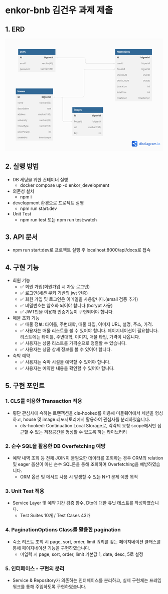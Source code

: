 # enkor-bnb 김건우 과제 제출

## 1. ERD
![](./docs/enkor-bnb-erd.png)

## 2. 실행 방법
- DB 세팅을 위한 컨테이너 실행
  - docker compose up -d enkor_development 
- 의존성 설치
  - npm i
- development 환경으로 프로젝트 실행
  - npm run start:dev
- Unit Test
  - npm run test 또는 npm run test:watch

## 3. API 문서
- npm run start:dev로 프로젝트 실행 후 localhost:8000/api/docs로 접속

## 4. 구현 기능
- 회원 기능
  - ✅ 회원 가입(회원가입 시 자동 로그인)
  - ✅ 로그인(세션 쿠키 기반의 jwt 인증)
  - ✅ 회원 가입 및 로그인은 이메일을 사용합니다.(email 검증 추가)
  - ✅ 비밀번호는 암호화 되어야 합니다.(bcrypt 사용)
  - ✅ JWT만을 이용해 인증기능이 구현되어야 합니다.
- 매물 조회 기능
  - ✅ 매물 정보: 타이틀, 주변대학, 매물 타입, 이미지 URL, 설명, 주소, 가격.
  - ✅ 사용자는 매물 리스트를 볼 수 있어야 합니다. 페이지네이션이 필요합니다. 리스트에는 타이틀, 주변대학, 이미지, 매물 타입, 가격이 나옵니다.
  - ✅ 사용자는 상품 리스트를 가격순으로 정렬할 수 있습니다.
  - ✅ 사용자는 상품 상세 정보를 볼 수 있어야 합니다.
- 숙박 예약
  - ✅ 사용자는 숙박 시설을 예약할 수 있어야 합니다.
  - ✅ 사용자는 예약한 내용을 확인할 수 있어야 합니다.

## 5. 구현 포인트
### 1. CLS를 이용한 Transaction 적용
- 횡단 관심사에 속하는 트랜잭션을 cls-hooked를 이용해 미들웨어에서 세션을 형성하고, house 및 image 레포지토리에서 활용하여 관심사를 분리하였습니다.
  - cls-hooked: Continuation Local Storage로, 각각의 요청 scope에서만 접근할 수 있는 저장공간을 형성할 수 있도록 하는 라이브러리
### 2. 순수 SQL을 활용한 DB Overfetching 예방
- 예약 내역 조회 등 전체 JOIN이 불필요한 데이터를 조회하는 경우 ORM의 relation 및 eager 옵션이 아닌 순수 SQL문을 통해 조회하여 Overfetching을 예방하였습니다.
  - ORM 옵션 및 메서드 사용 시 발생할 수 있는 N+1 문제 예방 목적
### 3. Unit Test 적용
- Service Layer 및 예약 기간 검증 함수, Dto에 대한 유닛 테스트를 작성하였습니다.
  - Test Suites 10개 / Test Cases 43개
### 4. PaginationOptions Class를 활용한 pagination
- 숙소 리스트 조회 시 page, sort, order, limit 쿼리를 갖는 페이지네이션 클래스를 통해 페이지네이션 기능을 구현하였습니다.
  - 미입력 시 page, sort, order, limit 기본값 1, date, desc, 5로 설정
### 5. 인터페이스 - 구현의 분리
- Service & Repository가 의존하는 인터페이스를 분리하고, 실제 구현체는 프레임워크를 통해 주입하도록 구현하였습니다.